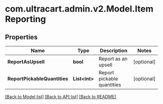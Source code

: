 
# com.ultracart.admin.v2.Model.ItemReporting

## Properties

Name | Type | Description | Notes
------------ | ------------- | ------------- | -------------
**ReportAsUpsell** | **bool** | Report as an upsell | [optional] 
**ReportPickableQuantities** | **List&lt;int&gt;** | Report pickable quantities | [optional] 

[[Back to Model list]](../README.md#documentation-for-models)
[[Back to API list]](../README.md#documentation-for-api-endpoints)
[[Back to README]](../README.md)

